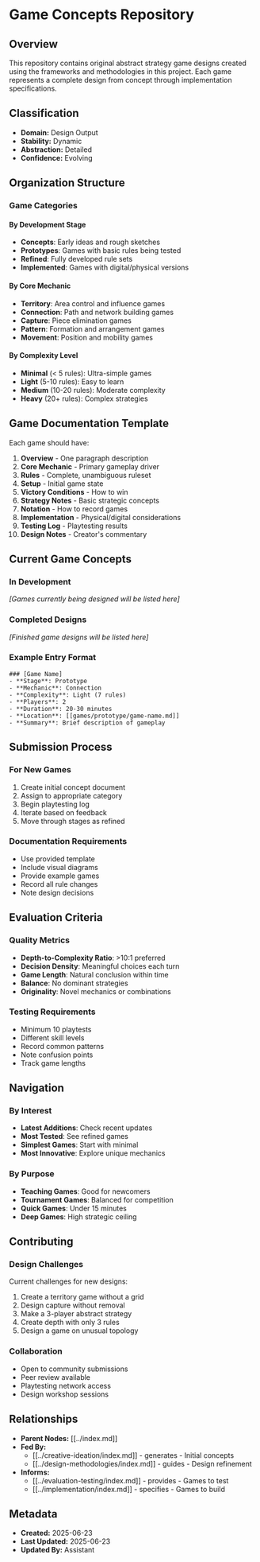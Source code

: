 # Game Concepts Repository

## Overview

This repository contains original abstract strategy game designs created using the frameworks and methodologies in this project. Each game represents a complete design from concept through implementation specifications.

## Classification
- **Domain:** Design Output
- **Stability:** Dynamic
- **Abstraction:** Detailed
- **Confidence:** Evolving

## Organization Structure

### Game Categories

#### By Development Stage
- **Concepts**: Early ideas and rough sketches
- **Prototypes**: Games with basic rules being tested
- **Refined**: Fully developed rule sets
- **Implemented**: Games with digital/physical versions

#### By Core Mechanic
- **Territory**: Area control and influence games
- **Connection**: Path and network building games
- **Capture**: Piece elimination games
- **Pattern**: Formation and arrangement games
- **Movement**: Position and mobility games

#### By Complexity Level
- **Minimal** (< 5 rules): Ultra-simple games
- **Light** (5-10 rules): Easy to learn
- **Medium** (10-20 rules): Moderate complexity
- **Heavy** (20+ rules): Complex strategies

## Game Documentation Template

Each game should have:
1. **Overview** - One paragraph description
2. **Core Mechanic** - Primary gameplay driver  
3. **Rules** - Complete, unambiguous ruleset
4. **Setup** - Initial game state
5. **Victory Conditions** - How to win
6. **Strategy Notes** - Basic strategic concepts
7. **Notation** - How to record games
8. **Implementation** - Physical/digital considerations
9. **Testing Log** - Playtesting results
10. **Design Notes** - Creator's commentary

## Current Game Concepts

### In Development
*[Games currently being designed will be listed here]*

### Completed Designs
*[Finished game designs will be listed here]*

### Example Entry Format
```
### [Game Name]
- **Stage**: Prototype
- **Mechanic**: Connection
- **Complexity**: Light (7 rules)
- **Players**: 2
- **Duration**: 20-30 minutes
- **Location**: [[games/prototype/game-name.md]]
- **Summary**: Brief description of gameplay
```

## Submission Process

### For New Games
1. Create initial concept document
2. Assign to appropriate category
3. Begin playtesting log
4. Iterate based on feedback
5. Move through stages as refined

### Documentation Requirements
- Use provided template
- Include visual diagrams
- Provide example games
- Record all rule changes
- Note design decisions

## Evaluation Criteria

### Quality Metrics
- **Depth-to-Complexity Ratio**: >10:1 preferred
- **Decision Density**: Meaningful choices each turn
- **Game Length**: Natural conclusion within time
- **Balance**: No dominant strategies
- **Originality**: Novel mechanics or combinations

### Testing Requirements
- Minimum 10 playtests
- Different skill levels
- Record common patterns
- Note confusion points
- Track game lengths

## Navigation

### By Interest
- **Latest Additions**: Check recent updates
- **Most Tested**: See refined games
- **Simplest Games**: Start with minimal
- **Most Innovative**: Explore unique mechanics

### By Purpose
- **Teaching Games**: Good for newcomers
- **Tournament Games**: Balanced for competition
- **Quick Games**: Under 15 minutes
- **Deep Games**: High strategic ceiling

## Contributing

### Design Challenges
Current challenges for new designs:
1. Create a territory game without a grid
2. Design capture without removal
3. Make a 3-player abstract strategy
4. Create depth with only 3 rules
5. Design a game on unusual topology

### Collaboration
- Open to community submissions
- Peer review available
- Playtesting network access
- Design workshop sessions

## Relationships
- **Parent Nodes:** [[../index.md]]
- **Fed By:**
  - [[../creative-ideation/index.md]] - generates - Initial concepts
  - [[../design-methodologies/index.md]] - guides - Design refinement
- **Informs:**
  - [[../evaluation-testing/index.md]] - provides - Games to test
  - [[../implementation/index.md]] - specifies - Games to build

## Metadata
- **Created:** 2025-06-23
- **Last Updated:** 2025-06-23
- **Updated By:** Assistant